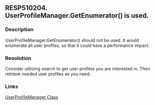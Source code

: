## RESP510204. UserProfileManager.GetEnumerator() is used.

### Description
UserProfileManager.GetEnumerator() should not be used.
It would enumerate all user profiles, so that it could have a performance impact.

### Resolution
Consider utilizing search to get user profiles you are interested in.
Then retrieve needed user profiles as you need.

### Links
[UserProfileManager Class](http://msdn.microsoft.com/en-us/library/microsoft.office.server.userprofiles.userprofilemanager(v=office.14).aspx)
